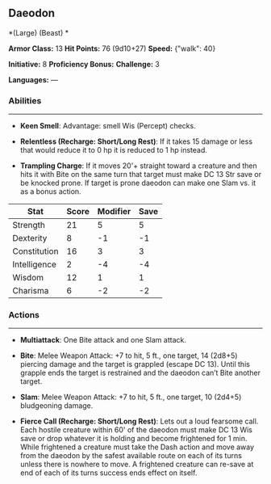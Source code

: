 ## Daeodon
*(Large) (Beast) *

**Armor Class:** 13
**Hit Points:** 76 (9d10+27)
**Speed:** {"walk": 40}

**Initiative:** 8
**Proficiency Bonus:**
**Challenge:** 3

**Languages:** —

### Abilities
 --- 
- **Keen Smell**: Advantage: smell Wis (Percept) checks.

- **Relentless (Recharge: Short/Long Rest)**: If it takes 15 damage or less that would reduce it to 0 hp it is reduced to 1 hp instead.

- **Trampling Charge**: If it moves 20'+ straight toward a creature and then hits it with Bite on the same turn that target must make DC 13 Str save or be knocked prone. If target is prone daeodon can make one Slam vs. it as a bonus action.



| Stat | Score | Modifier | Save |
| ---- | ---- | ---- | ---- |
| Strength | 21 | 5 | 5 |
| Dexterity | 8 | -1 | -1 |
| Constitution | 16 | 3 | 3 |
| Intelligence | 2 | -4 | -4 |
| Wisdom | 12 | 1 | 1 |
| Charisma | 6 | -2 | -2 |

### Actions
 --- 
- **Multiattack**: One Bite attack and one Slam attack.

- **Bite**: Melee Weapon Attack: +7 to hit, 5 ft., one target, 14 (2d8+5) piercing damage and the target is grappled (escape DC 13). Until this grapple ends the target is restrained and the daeodon can’t Bite another target.

- **Slam**: Melee Weapon Attack: +7 to hit, 5 ft., one target, 10 (2d4+5) bludgeoning damage.

- **Fierce Call (Recharge: Short/Long Rest)**: Lets out a loud fearsome call. Each hostile creature within 60' of the daeodon must make DC 13 Wis save or drop whatever it is holding and become frightened for 1 min. While frightened a creature must take the Dash action and move away from the daeodon by the safest available route on each of its turns unless there is nowhere to move. A frightened creature can re-save at end of each of its turns success ends effect on itself.


